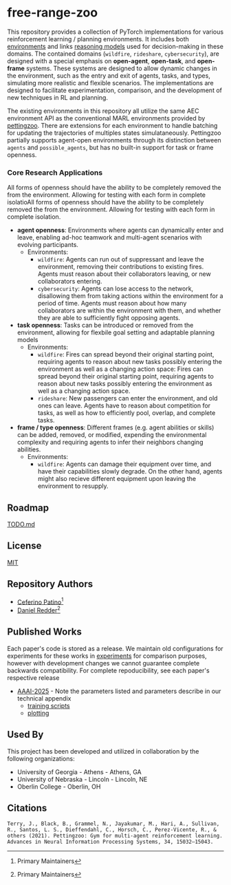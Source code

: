# free-range-zoo

This repository provides a collection of PyTorch implementations for various reinforcement learning / planning environments. It includes both [environments](free_range_zoo/free_range_zoo/envs) and links 
[reasoning models](models/) used for decision-making in these domains. The contained domains (`wildfire`, `rideshare`, `cybersecurity`), are designed with a special emphasis on **open-agent**, **open-task**, 
and **open-frame** systems. These systems are designed to allow dynamic changes in the environment, such as the entry and exit of agents, tasks, and types, simulating more realistic and flexible scenarios. 
The implementations are designed to facilitate experimentation, comparison, and the development of new techniques in RL and planning. 

The existing environments in this repository all utilize the same AEC environment API as the conventional MARL environments provided by [pettingzoo](https://github.com/Farama-Foundation/PettingZoo). There are extensions for
each environment to handle batching for updating the trajectories of multiples states simulataneously. Pettingzoo partially supports agent-open environments through its distinction between `agents` and `possible_agents`, but 
has no built-in support for task or frame openness.

### Core Research Applications
All forms of openness should have the ability to be completely removed the from the environment. Allowing for testing with each form in complete isolatioAll forms of openness should have the ability to be completely removed 
the from the environment. Allowing for testing with each form in complete isolation.

- **agent openness**: Environments where agents can dynamically enter and leave, enabling ad-hoc teamwork and multi-agent scenarios with evolving participants.
    - Environments:
        - `wildfire`: Agents can run out of suppressant and leave the environment, removing their contributions to existing fires. Agents must reason about their collaborators leaving, or new collaborators entering.
        - `cybersecurity`: Agents can lose access to the network, disallowing them from taking actions within the environment for a period of time. Agents must reason about how many collaborators are within the environment
                           with them, and whether they are able to sufficiently fight opposing agents.
- **task openness**: Tasks can be introduced or removed from the environment, allowing for flexbile goal setting and adaptable planning models
    - Environments:
        - `wildfire`: Fires can spread beyond their original starting point, requiring agents to reason about new tasks possibly entering the environment as well as a changing action space: Fires can spread beyond 
                      their original starting point, requiring agents to reason about new tasks possibly entering the environment as well as a changing action space.
        - `rideshare`: New passengers can enter the environment, and old ones can leave. Agents have to reason about competition for tasks, as well as how to efficiently pool, overlap, and complete tasks.
- **frame / type openness**: Different frames (e.g. agent abilities or skills) can be added, removed, or modified, expending the environmental complexity and requiring agents to infer their neighbors changing abilities.
    - Environments:
        - `wildfire`: Agents can damage their equipment over time, and have their capabilities slowly degrade. On the other hand, agents might also recieve different equipment upon leaving the environment to resupply.

## Roadmap

[TODO.md](TODO.md)

## License

[MIT](https://choosealicense.com/licenses/mit/)

## Repository Authors

- [Ceferino Patino](https://www.github.com/C4theBomb)[^1]
- [Daniel Redder](https://github.com/daniel-redder)[^1]

[^1]: Primary Maintainers

## Published Works

Each paper's code is stored as a release. We maintain old configurations for experiments for these works in [experiments](experiments/) for comparison purposes, however
with development changes we cannot guarantee complete backwards compatibility. For complete repoducibility, see each paper's respective release

- [AAAI-2025](https://github.com/oasys-mas/free-range-zoo/releases/tag/AAAI-2025-1.0) - Note the parameters listed and parameters describe in our technical appendix
    - [training scripts](experiments/mohito/)
    - [plotting](notebooks/plotting/plotting_readme.md)

## Used By

This project has been developed and utilized in collaboration by the following organizations:

- University of Georgia - Athens -  Athens, GA
- University of Nebraska - Lincoln -  Lincoln, NE
- Oberlin College - Oberlin, OH

## Citations

```
Terry, J., Black, B., Grammel, N., Jayakumar, M., Hari, A., Sullivan, R., Santos, L. S., Dieffendahl, C., Horsch, C., Perez-Vicente, R., & others (2021). Pettingzoo: Gym for multi-agent reinforcement learning. Advances in Neural Information Processing Systems, 34, 15032–15043.
```

